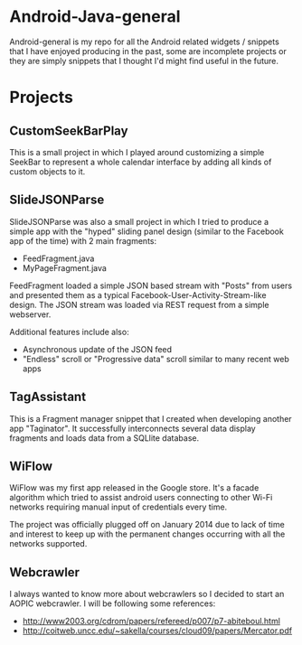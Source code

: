 # Android-Java-general

Android-general is my repo for all the Android related widgets / snippets that I have enjoyed producing in the past, some are incomplete projects or they are simply snippets that I thought I'd might find useful in the future.

# Projects

## CustomSeekBarPlay

This is a small project in which I played around customizing a simple SeekBar to represent a whole calendar interface by adding all kinds of custom objects to it.

## SlideJSONParse

SlideJSONParse was also a small project in which I tried to produce a simple app with the "hyped" sliding panel design (similar to the Facebook app of the time) with 2 main fragments:

* FeedFragment.java
* MyPageFragment.java

FeedFragment loaded a simple JSON based stream with "Posts" from users and presented them as a typical Facebook-User-Activity-Stream-like design. The JSON stream was loaded via REST request from a simple webserver.

Additional features include also:

* Asynchronous update of the JSON feed
* "Endless" scroll or "Progressive data" scroll similar to many recent web apps

## TagAssistant

This is a Fragment manager snippet that I created when developing another app "Taginator". It successfully interconnects several data display fragments and loads data from a SQLlite database.

## WiFlow

WiFlow was my first app released in the Google store. It's a facade algorithm which tried to assist android users connecting to other Wi-Fi networks requiring manual input of credentials every time.

The project was officially plugged off on January 2014 due to lack of time and interest to keep up with the permanent changes occurring with all the networks supported.

## Webcrawler

I always wanted to know more about webcrawlers so I decided to start an AOPIC webcrawler. I will be following some references:

* http://www2003.org/cdrom/papers/refereed/p007/p7-abiteboul.html
* http://coitweb.uncc.edu/~sakella/courses/cloud09/papers/Mercator.pdf
